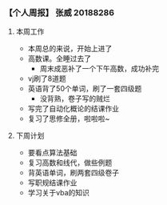 ### **【个人周报】 张威 20188286**

1. 本周工作
   
    * 本周总的来说，开始上进了
    * 高数课。全睡过去了
        * 周末成恶补了一个下午高数，成功补完
    * vj刷了8道题
    * 英语背了50个单词，刷了一套四级题
        * 没背熟，卷子写的贼烂
    * 写完了自动化概论的结课作业
    * 复习了思修全册，啦啦啦~

2. 下周计划
    * 要看点算法基础
    * 复习高数和线代，做些例题
    * 背英语单词，刷两套四级卷子
    * 写职规结课作业
    * 学习关于vba的知识
